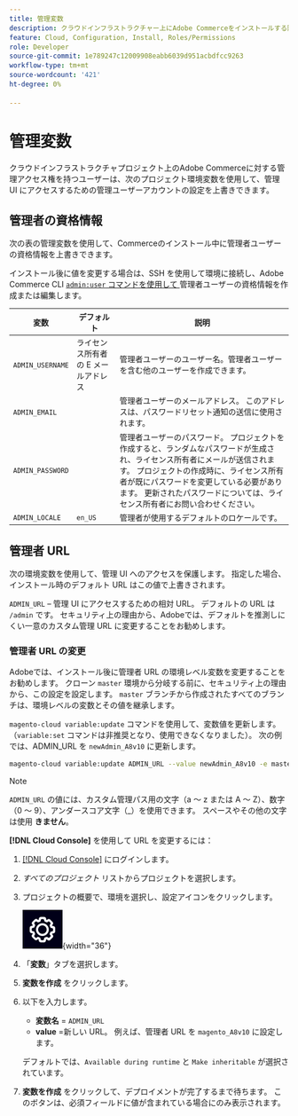```yaml
---
title: 管理変数
description: クラウドインフラストラクチャー上にAdobe Commerceをインストールする際に使用される環境変数のリストを参照してください。
feature: Cloud, Configuration, Install, Roles/Permissions
role: Developer
source-git-commit: 1e789247c12009908eabb6039d951acbdfcc9263
workflow-type: tm+mt
source-wordcount: '421'
ht-degree: 0%

---
```


# 管理変数

クラウドインフラストラクチャプロジェクト上のAdobe Commerceに対する管理アクセス権を持つユーザーは、次のプロジェクト環境変数を使用して、管理 UI にアクセスするための管理ユーザーアカウントの設定を上書きできます。

## 管理者の資格情報

次の表の管理変数を使用して、Commerceのインストール中に管理者ユーザーの資格情報を上書きできます。

インストール後に値を変更する場合は、SSH を使用して環境に接続し、Adobe Commerce CLI [`admin:user` コマンドを使用して ](https://experienceleague.adobe.com/docs/commerce-operations/installation-guide/tutorials/admin.html?lang=ja) 管理者ユーザーの資格情報を作成または編集します。

| 変数 | デフォルト | 説明 |
| -------------- | --------------------------- | ----------- |
| `ADMIN_USERNAME` | ライセンス所有者の E メールアドレス | 管理者ユーザーのユーザー名。管理者ユーザーを含む他のユーザーを作成できます。 |
| `ADMIN_EMAIL` |                             | 管理者ユーザーのメールアドレス。 このアドレスは、パスワードリセット通知の送信に使用されます。 |
| `ADMIN_PASSWORD` |                             | 管理者ユーザーのパスワード。 プロジェクトを作成すると、ランダムなパスワードが生成され、ライセンス所有者にメールが送信されます。 プロジェクトの作成時に、ライセンス所有者が既にパスワードを変更している必要があります。 更新されたパスワードについては、ライセンス所有者にお問い合わせください。 |
| `ADMIN_LOCALE` | `en_US` | 管理者が使用するデフォルトのロケールです。 |

## 管理者 URL

次の環境変数を使用して、管理 UI へのアクセスを保護します。 指定した場合、インストール時のデフォルト URL はこの値で上書きされます。

`ADMIN_URL` – 管理 UI にアクセスするための相対 URL。 デフォルトの URL は `/admin` です。 セキュリティ上の理由から、Adobeでは、デフォルトを推測しにくい一意のカスタム管理 URL に変更することをお勧めします。

### 管理者 URL の変更

Adobeでは、インストール後に管理者 URL の環境レベル変数を変更することをお勧めします。 クローン `master` 環境から分岐する前に、セキュリティ上の理由から、この設定を設定します。 `master` ブランチから作成されたすべてのブランチは、環境レベルの変数とその値を継承します。

`magento-cloud variable:update` コマンドを使用して、変数値を更新します。 （`variable:set` コマンドは非推奨となり、使用できなくなりました）。 次の例では、ADMIN_URL を `newAdmin_A8v10` に更新します。

```bash
magento-cloud variable:update ADMIN_URL --value newAdmin_A8v10 -e master
```

>[!NOTE]
>
>`ADMIN_URL` の値には、カスタム管理パス用の文字（a ～ z または A ～ Z）、数字（0 ～ 9）、アンダースコア文字（_）を使用できます。 スペースやその他の文字は使用 **きません**。

**[!DNL Cloud Console]** を使用して URL を変更するには：

1. [[!DNL Cloud Console]](https://console.adobecommerce.com) にログインします。

1. _すべてのプロジェクト_ リストからプロジェクトを選択します。

1. プロジェクトの概要で、環境を選択し、設定アイコンをクリックします。

   ![ プロジェクト設定 ](../../assets/icon-configure.png){width="36"}

1. 「**変数**」タブを選択します。

1. **変数を作成** をクリックします。

1. 以下を入力します。

   - **変数名** = `ADMIN_URL`
   - **value** =新しい URL。 例えば、管理者 URL を `magento_A8v10` に設定します。

   デフォルトでは、`Available during runtime` と `Make inheritable` が選択されています。

1. **変数を作成** をクリックして、デプロイメントが完了するまで待ちます。 このボタンは、必須フィールドに値が含まれている場合にのみ表示されます。

